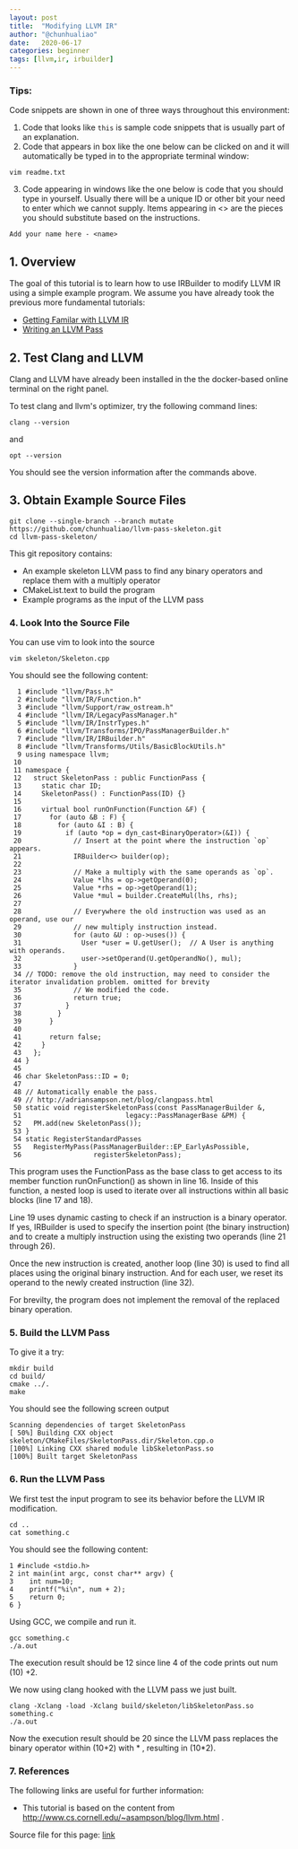 ```yaml
---
layout: post
title:  "Modifying LLVM IR"
author: "@chunhualiao"
date:   2020-06-17
categories: beginner
tags: [llvm,ir, irbuilder]
---
```


### **Tips:**

Code snippets are shown in one of three ways throughout this environment:

1. Code that looks like `this` is sample code snippets that is usually part of an explanation.
2. Code that appears in box like the one below can be clicked on and it will automatically be typed in to the appropriate terminal window:
```.term1
vim readme.txt
```

3. Code appearing in windows like the one below is code that you should type in yourself. Usually there will be a unique ID or other bit your need to enter which we cannot supply. Items appearing in <> are the pieces you should substitute based on the instructions.
```
Add your name here - <name>
```

## **1. Overview**

The goal of this tutorial is to learn how to use IRBuilder to modify LLVM IR using a simple example program. We assume you have already took the previous more fundamental tutorials:
* [Getting Familar with LLVM IR](http://freecompilercamp.org/llvm-ir)
* [Writing an LLVM Pass](http://freecompilercamp.org/llvm-pass) 

## **2. Test Clang and LLVM**

Clang and LLVM have already been installed in the the docker-based online terminal on the right panel.

To test clang and llvm's optimizer, try the following command lines:
```.term1
clang --version
```
and
```.term1
opt --version
```

You should see the version information after the commands above.

## **3. Obtain Example Source Files**

```.term1
git clone --single-branch --branch mutate https://github.com/chunhualiao/llvm-pass-skeleton.git
cd llvm-pass-skeleton/
```

This git repository contains:
* An example skeleton LLVM pass to find any binary operators and replace them with a multiply operator
* CMakeList.text to build the program
* Example programs as the input of the LLVM pass

### **4. Look Into the Source File**

You can use vim to look into the source 
```.term1
vim skeleton/Skeleton.cpp
```

You should see the following content: 
```
  1 #include "llvm/Pass.h"
  2 #include "llvm/IR/Function.h"
  3 #include "llvm/Support/raw_ostream.h"
  4 #include "llvm/IR/LegacyPassManager.h"
  5 #include "llvm/IR/InstrTypes.h"
  6 #include "llvm/Transforms/IPO/PassManagerBuilder.h"
  7 #include "llvm/IR/IRBuilder.h"
  8 #include "llvm/Transforms/Utils/BasicBlockUtils.h"
  9 using namespace llvm;
 10 
 11 namespace {
 12   struct SkeletonPass : public FunctionPass {
 13     static char ID;
 14     SkeletonPass() : FunctionPass(ID) {}
 15 
 16     virtual bool runOnFunction(Function &F) {
 17       for (auto &B : F) {
 18         for (auto &I : B) {
 19           if (auto *op = dyn_cast<BinaryOperator>(&I)) {
 20             // Insert at the point where the instruction `op` appears.
 21             IRBuilder<> builder(op);
 22 
 23             // Make a multiply with the same operands as `op`.
 24             Value *lhs = op->getOperand(0);
 25             Value *rhs = op->getOperand(1);
 26             Value *mul = builder.CreateMul(lhs, rhs);
 27 
 28             // Everywhere the old instruction was used as an operand, use our
 29             // new multiply instruction instead.
 30             for (auto &U : op->uses()) {
 31               User *user = U.getUser();  // A User is anything with operands.
 32               user->setOperand(U.getOperandNo(), mul);
 33             }
 34 // TODO: remove the old instruction, may need to consider the iterator invalidation problem. omitted for brevity  
 35             // We modified the code.
 36             return true;
 37           }
 38         }
 39       }
 40 
 41       return false;
 42     }
 43   };
 44 }
 45 
 46 char SkeletonPass::ID = 0;
 47 
 48 // Automatically enable the pass.
 49 // http://adriansampson.net/blog/clangpass.html
 50 static void registerSkeletonPass(const PassManagerBuilder &,
 51                          legacy::PassManagerBase &PM) {
 52   PM.add(new SkeletonPass());
 53 }
 54 static RegisterStandardPasses
 55   RegisterMyPass(PassManagerBuilder::EP_EarlyAsPossible,
 56                  registerSkeletonPass);
```
This program uses the FunctionPass as the base class to get access to its member function runOnFunction() as shown in line 16.
Inside of this function, a nested loop is used to iterate over all instructions within all basic blocks (line 17 and 18).

Line 19 uses dynamic casting to check if an instruction is a binary operator. If yes, IRBuilder is used to specify the insertion point (the binary instruction) and to create a multiply instruction using the existing two operands (line 21 through 26).

Once the new instruction is created, another loop (line 30) is used to find all places using the original binary instruction. 
And for each user, we reset its operand to the newly created instruction (line 32).   

For brevilty, the program does not implement the removal of the replaced binary operation. 

### **5. Build the LLVM Pass**

To give it a try:
```.term1
mkdir build
cd build/
cmake ../.
make
```

You should see the following screen output 
```
Scanning dependencies of target SkeletonPass
[ 50%] Building CXX object skeleton/CMakeFiles/SkeletonPass.dir/Skeleton.cpp.o
[100%] Linking CXX shared module libSkeletonPass.so
[100%] Built target SkeletonPass
```

### **6. Run the LLVM Pass**

We first test the input program to see its behavior before the LLVM IR modification.

```.term1
cd ..
cat something.c
```

You should see the following content: 
```
1 #include <stdio.h>
2 int main(int argc, const char** argv) {
3    int num=10;
4    printf("%i\n", num + 2);
5    return 0;
6 }
```

Using GCC, we compile and run it.
```.term1
gcc something.c
./a.out
```

The execution result should be 12 since line 4 of the code prints out num (10) +2. 

We now using clang hooked with the LLVM pass we just built.

```.term1
clang -Xclang -load -Xclang build/skeleton/libSkeletonPass.so something.c
./a.out
```

Now the execution result should be 20 since the LLVM pass replaces the binary operator within (10+2) with * , resulting in (10*2).

### **7. References**
The following links are useful for further information:
* This tutorial is based on the content from http://www.cs.cornell.edu/~asampson/blog/llvm.html .

Source file for this page: [link](https://github.com/freeCompilerCamp/freecompilercamp.github.io/blob/master/_posts/2020-06-17-llvm-ir-mod.markdown)
